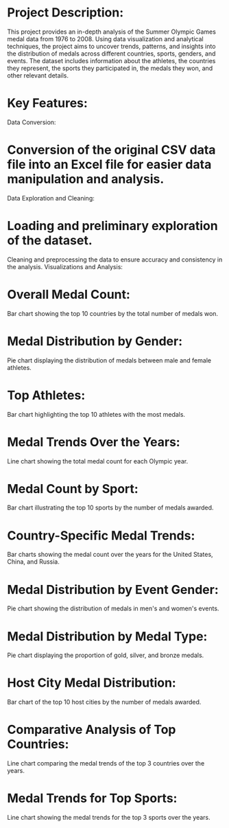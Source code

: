 # Project Description:
This project provides an in-depth analysis of the Summer Olympic Games medal data from 1976 to 2008. Using data visualization and analytical techniques, the project aims to uncover trends, patterns, and insights into the distribution of medals across different countries, sports, genders, and events. The dataset includes information about the athletes, the countries they represent, the sports they participated in, the medals they won, and other relevant details.

# Key Features:
Data Conversion:

# Conversion of the original CSV data file into an Excel file for easier data manipulation and analysis.
Data Exploration and Cleaning:

# Loading and preliminary exploration of the dataset.
Cleaning and preprocessing the data to ensure accuracy and consistency in the analysis.
Visualizations and Analysis:

# Overall Medal Count:
Bar chart showing the top 10 countries by the total number of medals won.
# Medal Distribution by Gender:
Pie chart displaying the distribution of medals between male and female athletes.
# Top Athletes:
Bar chart highlighting the top 10 athletes with the most medals.
# Medal Trends Over the Years:
Line chart showing the total medal count for each Olympic year.
# Medal Count by Sport:
Bar chart illustrating the top 10 sports by the number of medals awarded.
# Country-Specific Medal Trends:
Bar charts showing the medal count over the years for the United States, China, and Russia.
# Medal Distribution by Event Gender:
Pie chart showing the distribution of medals in men's and women's events.
# Medal Distribution by Medal Type:
Pie chart displaying the proportion of gold, silver, and bronze medals.
# Host City Medal Distribution:
Bar chart of the top 10 host cities by the number of medals awarded.
# Comparative Analysis of Top Countries:
Line chart comparing the medal trends of the top 3 countries over the years.
# Medal Trends for Top Sports:
Line chart showing the medal trends for the top 3 sports over the years.
